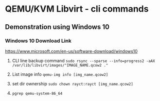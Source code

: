# QEMU/KVM Libvirt - cli commands
## Demonstration using Windows 10
### Windows 10 Download Link
https://www.microsoft.com/en-us/software-download/windows10
1. CLI line backup command
`sudo rsync --sparse --info=progress2 -aAX /var/lib/libvirt/images/"IMAGE_NAME.qcow2 ."`

1. List image info
`qemu-img info [img_name.qcow2]`

1. set dir ownership
`sudo chown rayct:rayct [img_name.qcow2]`

1. `pgrep qemu-system-86_64`

